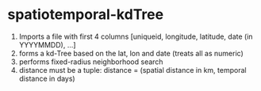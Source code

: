 # spatiotemporal-kdTree
1. Imports a file with first 4 columns [uniqueid, longitude, latitude, date (in YYYYMMDD), ...]
2. forms a kd-Tree based on the lat, lon and date (treats all as numeric)
3. performs fixed-radius neighborhood search
4. distance must be a tuple: distance = (spatial distance in km, temporal distance in days)
